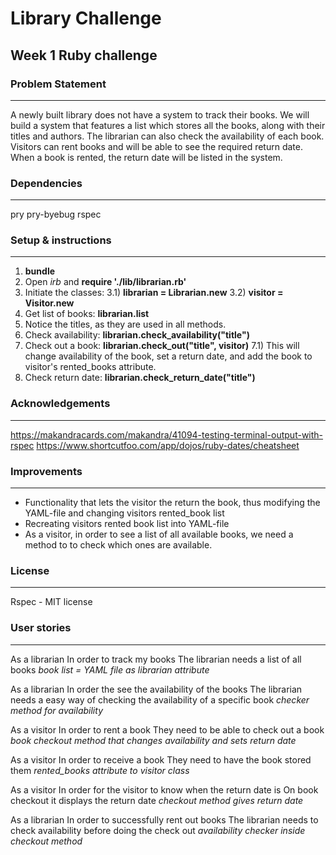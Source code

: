 # Library Challenge
## Week 1 Ruby challenge

### Problem Statement
-------
A newly built library does not have a system to track their books. 
We will build a system that features a list which stores all the books, along with their titles and authors.
The librarian can also check the availability of each book.
Visitors can rent books and will be able to see the required return date. When a book is rented, the return date will be listed in the system.

### Dependencies
-------
pry
pry-byebug
rspec

### Setup & instructions
-------
1) **bundle**
2) Open *irb* and **require './lib/librarian.rb'**
3) Initiate the classes:
3.1) **librarian = Librarian.new**
3.2) **visitor = Visitor.new**
4) Get list of books: **librarian.list**
5) Notice the titles, as they are used in all methods.
6) Check availability: **librarian.check_availability("title")**
7) Check out a book: **librarian.check_out("title", visitor)**
7.1) This will change availability of the book, set a return date, and add the book to visitor's rented_books attribute. 
8) Check return date: **librarian.check_return_date("title")**

### Acknowledgements
-------
https://makandracards.com/makandra/41094-testing-terminal-output-with-rspec
https://www.shortcutfoo.com/app/dojos/ruby-dates/cheatsheet


### Improvements
-------
- Functionality that lets the visitor the return the book, thus modifying the YAML-file and changing visitors rented_book list
- Recreating visitors rented book list into YAML-file
- As a visitor, in order to see a list of all available books, we need a method to to check which ones are available.


### License
-------
Rspec - MIT license

### User stories
-------
As a librarian
In order to track my books
The librarian needs a list of all books
*book list = YAML file as librarian attribute*

As a librarian
In order the see the availability of the books
The librarian needs a easy way of checking the availability of a specific book
*checker method for availability*

As a visitor
In order to rent a book
They need to be able to check out a book
*book checkout method that changes availability and sets return date*

As a visitor
In order to receive a book
They need to have the book stored them
*rented_books attribute to visitor class*

As a visitor
In order for the visitor to know when the return date is
On book checkout it displays the return date
*checkout method gives return date*

As a librarian
In order to successfully rent out books
The librarian needs to check availability before doing the check out
*availability checker inside checkout method*

